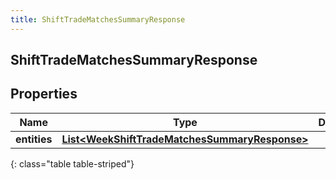 ```yaml
---
title: ShiftTradeMatchesSummaryResponse
---
```

## ShiftTradeMatchesSummaryResponse


## Properties

| Name | Type | Description | Notes |
| ------------ | ------------- | ------------- | ------------- |
| **entities** | [**List&lt;WeekShiftTradeMatchesSummaryResponse&gt;**](WeekShiftTradeMatchesSummaryResponse.html) |  |  [optional] |
{: class="table table-striped"}



